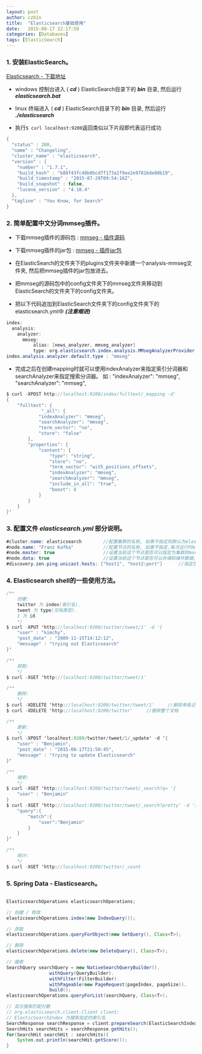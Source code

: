 ```yaml
---
layout: post
author: czb1n
title:  "Elasticsearch基础使用"
date:   2015-08-17 22:17:59
categories: [Databases]
tags: [ElasticSearch]
---
```


### 1. 安装ElasticSearch。
[Elasticsearch - 下载地址](http://www.elastic.co/downloads/elasticsearch)

* windows
控制台进入 ( ***cd*** ) ElasticSearch目录下的 ***bin*** 目录, 然后运行 ***elasticsearch.bat***
* linux
终端进入 ( ***cd*** ) ElasticSearch目录下的 ***bin*** 目录, 然后运行 ***./elasticsearch***

* 执行`$ curl localhost:9200`返回类似以下片段即代表运行成功

``` Java
{
  "status" : 200,
  "name" : "Changeling",
  "cluster_name" : "elasticsearch",
  "version" : {
    "number" : "1.7.1",
    "build_hash" : "b88f43fc40b0bcd7f173a1f9ee2e97816de80b19",
    "build_timestamp" : "2015-07-29T09:54:16Z",
    "build_snapshot" : false,
    "lucene_version" : "4.10.4"
  },
  "tagline" : "You Know, for Search"
}
```

### 2. 简单配置中文分词mmseg插件。
* 下载mmseg插件的源码包 :
[mmseg - 插件源码](https://github.com/medcl/elasticsearch-analysis-mmseg)

* 下载mmseg插件的jar包 :
[mmseg - 插件jar包](https://github.com/medcl/elasticsearch-rtf/tree/master/plugins/analysis-mmseg)

* 在ElasticSearch的文件夹下的plugins文件夹中新建一个analysis-mmseg文件夹, 然后把mmseg插件的jar包放进去。
* 把mmseg的源码包中的config文件夹下的mmseg文件夹移动到ElasticSearch的文件夹下的config文件夹。
* 把以下代码追加到ElasticSearch文件夹下的config文件夹下的elasticsearch.yml中 ***(注意缩进)***

``` Java
index:
  analysis:
    analyzer:
      mmseg:
          alias: [news_analyzer, mmseg_analyzer]
          type: org.elasticsearch.index.analysis.MMsegAnalyzerProvider
index.analysis.analyzer.default.type : "mmseg"
```

* 完成之后在创建mapping时就可以使用indexAnalyzer来指定索引分词器和searchAnalyzer来指定搜索分词器。
如 :
"indexAnalyzer": "mmseg",
"searchAnalyzer": "mmseg",

``` Java
$ curl -XPOST http://localhost:9200/index/fulltext/_mapping -d'
{
    "fulltext": {
             "_all": {
            "indexAnalyzer": "mmseg",
            "searchAnalyzer": "mmseg",
            "term_vector": "no",
            "store": "false"
        },
        "properties": {
            "content": {
                "type": "string",
                "store": "no",
                "term_vector": "with_positions_offsets",
                "indexAnalyzer": "mmseg",
                "searchAnalyzer": "mmseg",
                "include_in_all": "true",
                "boost": 8
            }
        }
    }
}'
```

### 3. 配置文件 ***elasticsearch.yml*** 部分说明。

``` Java
#cluster.name: elasticsearch		//配置集群的名称, 如果不指定则默认为elasticsearch
#node.name: "Franz Kafka"			//配置节点的名称, 如果不指定,每次运行时elasticsearch会随机指定一个名称
#node.master: true					//设置当前这个节点是否可以指定为集群的master, 默认为true
#node.data: true					//设置当前这个节点是否可以存储和操作数据, 默认为true
#discovery.zen.ping.unicast.hosts: ["host1", "host2:port"]		//指定在节点运行开始时探索集群master的ip
```

### 4. Elasticsearch shell的一些使用方法。

``` Java
/**
	创建:
	twitter 为 index(索引名).
	tweet 为 type(文档类型).
	1 为 id.
	*/
$ curl -XPUT 'http://localhost:9200/twitter/tweet/1' -d '{
    "user" : "kimchy",
    "post_date" : "2009-11-15T14:12:12",
    "message" : "trying out Elasticsearch"
}'

/**
	获取:
	*/
$ curl -XGET 'http://localhost:9200/twitter/tweet/1'

/**
	删除:
	*/
$ curl -XDELETE 'http://localhost:9200/twitter/tweet/1'		//删除单条记录
$ curl -XDELETE 'http://localhost:9200/twitter'		//删除整个文档

/**
	更新:
	*/
$ curl -XPOST 'localhost:9200/twitter/tweet/1/_update' -d '{
    "user" : "Benjamin",
    "post_date" : "2015-08-17T21:50:45",
    "message" : "trying to update Elasticsearch"
}'

/**
	搜索:
	*/
$ curl -XGET 'http://localhost:9200/twitter/tweet/_search?q= '{
    "user" : "Benjamin"
}
$ curl -XGET 'http://localhost:9200/twitter/tweet/_search?pretty' -d '{
	"query":{
		"match":{
			"user":"Benjamin"
		}
	}
}'

/**
	统计:
	*/
$ curl -XGET 'http://localhost:9200/twitter/_count
```

### 5. Spring Data - Elasticsearch。

``` Java

ElasticsearchOperations elasticsearchOperations;

// 创建 / 修改
elasticsearchOperations.index(new IndexQuery());

// 获取
elasticsearchOperations.queryForObject(new GetQuery(), Class<T>);

// 删除
elasticsearchOperations.delete(new DeleteQuery(), Class<T>);

// 搜索
SearchQuery searchQuery = new NativeSearchQueryBuilder().
                withQuery(QueryBuilder).
                withFilter(FilterBuilder).
                withPageable(new PageRequest(pageIndex, pageSize)).
                build();
elasticsearchOperations.queryForList(searchQuery, Class<T>);

// 显示搜索匹配分数
// org.elasticsearch.client.Client client;
// ElasticSearchIndex 为搜索指定的索引名
SearchResponse searchResponse = client.prepareSearch(ElasticSearchIndex).setQuery(QueryBuilder).execute().actionGet();
SearchHits searchHits = searchResponse.getHits();
for(SearchHit searchHit : searchHits){
	System.out.println(searchHit.getScore());
}
```
